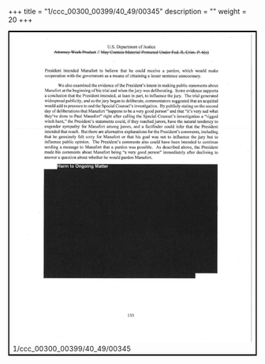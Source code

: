 +++
title = "1/ccc_00300_00399/40_49/00345"
description = ""
weight = 20
+++

<table style="border:2px solid black;max-width:800px;max-height:800px;" 
><tr><td>
<img class="center-fit-jpg"
src="/jpg_/jpg_mueller_report_searchable_345.jpg">
1/ccc_00300_00399/40_49/00345
</img></td></tr></table>
